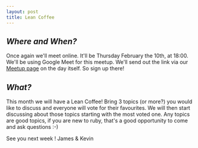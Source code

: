 ```yaml
---
layout: post
title: Lean Coffee
---
```


## *Where and When?*
Once again we'll meet online. It'll be Thursday February the 10th, at 18:00. We'll be using Google Meet for this meetup. We'll send out the link via our [Meetup page](https://www.meetup.com/meetup-group-Xwgucjde/events/mljltlydcdbnb/) on the day itself. So sign up there!

## *What?*
This month we will have a Lean Coffee!
Bring 3 topics (or more?) you would like to discuss and everyone will vote for their favourites. We will then start discussing about those topics starting with the most voted one.
Any topics are good topics, if you are new to ruby, that's a good opportunity to come and ask questions :-)

See you next week !
James & Kevin
